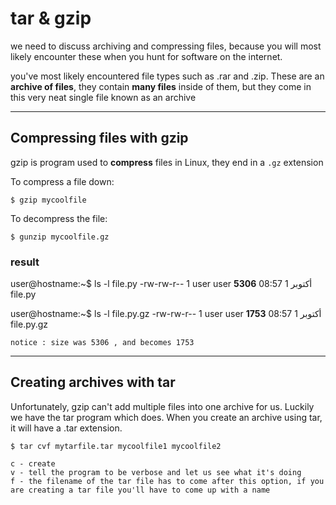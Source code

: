 # tar & gzip 
we need to discuss archiving and compressing files, because you will most likely encounter these when you hunt for software on the internet. 

you've most likely encountered file types such as .rar and .zip. 
These are an **archive of files**, they contain **many files** inside of them, but they come in this very neat single file known as an archive

---
## Compressing files with gzip 
gzip is program used to **compress** files in Linux, they end in a ```.gz``` extension

To compress a file down:
```
$ gzip mycoolfile
```
To decompress the file:
```
$ gunzip mycoolfile.gz
```

### result 

user@hostname:~$ ls -l file.py
-rw-rw-r-- 1 user user **5306** أكتوبر  1 08:57 file.py

user@hostname:~$ ls -l file.py.gz 
-rw-rw-r-- 1 user user **1753** أكتوبر  1 08:57 file.py.gz

```notice : size was 5306 , and becomes 1753 ```

---
## Creating archives with tar
Unfortunately, gzip can't add multiple files into one archive for us. 
Luckily we have the tar program which does. 
When you create an archive using tar, it will have a .tar extension.

```
$ tar cvf mytarfile.tar mycoolfile1 mycoolfile2
```
    c - create
    v - tell the program to be verbose and let us see what it's doing
    f - the filename of the tar file has to come after this option, if you are creating a tar file you'll have to come up with a name
